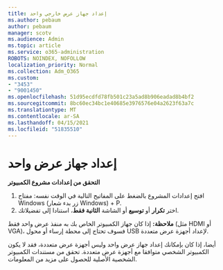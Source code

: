 ```yaml
---
title: إعداد جهاز عرض خارجي واحد
ms.author: pebaum
author: pebaum
manager: scotv
ms.audience: Admin
ms.topic: article
ms.service: o365-administration
ROBOTS: NOINDEX, NOFOLLOW
localization_priority: Normal
ms.collection: Adm_O365
ms.custom:
- "3453"
- "9001450"
ms.openlocfilehash: 51d95ecdfd78fb501c23a5ad8b906eadad8b4bf2
ms.sourcegitcommit: 8bc60ec34bc1e40685e3976576e04a2623f63a7c
ms.translationtype: MT
ms.contentlocale: ar-SA
ms.lasthandoff: 04/15/2021
ms.locfileid: "51835510"
---
```

# <a name="set-up-one-monitor"></a>إعداد جهاز عرض واحد

**التحقق من إعدادات مشروع الكمبيوتر**

1. افتح إعدادات المشروع بالضغط على المفاتيح التالية في الوقت نفسه: مفتاح Windows (زر بدء شعار Windows) + P.
2. اختر **تكرار** أو **توسيع** أو الشاشة **الثانية فقط**، استنادا إلى تفضيلاتك.

**ملاحظة:** إذا كان جهاز الكمبيوتر الخاص بك به منفذ عرض واحد فقط (مثل HDMI أو VGA)، فسوف تحتاج إلى محطة إرساء أو محول USB لإعداد أجهزة عرض متعددة.

أيضا، إذا كان بإمكانك إعداد جهاز عرض واحد وليس أجهزة عرض متعددة، فقد لا يكون الكمبيوتر الشخصي متوافقا مع أجهزة عرض متعددة. تحقق من مستندات الكمبيوتر الشخصية الأصلية للحصول على مزيد من المعلومات.